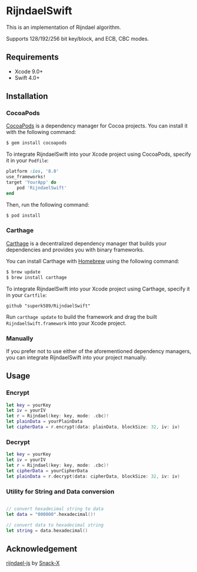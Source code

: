 # RijndaelSwift

This is an implementation of Rijndael algorithm.

Supports 128/192/256 bit key/block, and ECB, CBC modes.

## Requirements
* Xcode 9.0+
* Swift 4.0+

## Installation

### CocoaPods

[CocoaPods](http://cocoapods.org) is a dependency manager for Cocoa projects. You can install it with the following command:

```bash
$ gem install cocoapods
```
To integrate RijndaelSwift into your Xcode project using CocoaPods, specify it in your `Podfile`:

```ruby
platform :ios, '8.0'
use_frameworks!
target 'YourApp' do
    pod 'RijndaelSwift'
end
```

Then, run the following command:

```bash
$ pod install
```

### Carthage

[Carthage](https://github.com/Carthage/Carthage) is a decentralized dependency manager that builds your dependencies and provides you with binary frameworks.

You can install Carthage with [Homebrew](http://brew.sh/) using the following command:

```bash
$ brew update
$ brew install carthage
```

To integrate RijndaelSwift into your Xcode project using Carthage, specify it in your `Cartfile`:

```ogdl
github "superk589/RijndaelSwift"
```

Run `carthage update` to build the framework and drag the built `RijndaelSwift.framework` into your Xcode project.

### Manually

If you prefer not to use either of the aforementioned dependency managers, you can integrate RijndaelSwift into your project manually.

## Usage

### Encrypt

```Swift
let key = yourKey
let iv = yourIV
let r = Rijndael(key: key, mode: .cbc)!
let plainData = yourPlainData
let cipherData = r.encrypt(data: plainData, blockSize: 32, iv: iv)
```
      
### Decrypt

```Swift
let key = yourKey
let iv = yourIV
let r = Rijndael(key: key, mode: .cbc)!
let cipherData = yourCipherData
let plainData = r.decrypt(data: cipherData, blockSize: 32, iv: iv)
```

### Utility for String and Data conversion

```Swift

// convert hexadecimal string to data
let data = "000000".hexadecimal()!

// convert data to hexadecimal string
let string = data.hexadecimal()
```

## Acknowledgement

[rijndael-js](https://github.com/Snack-X/rijndael-js) by [Snack-X](https://github.com/Snack-X)